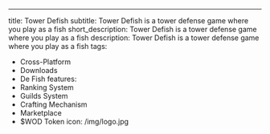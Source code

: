 ---
title: Tower Defish
subtitle: Tower Defish is a tower defense game where you play as a fish
short_description: Tower Defish is a tower defense game where you play as a fish
description: Tower Defish is a tower defense game where you play as a fish
tags:
  - Cross-Platform
  - Downloads
  - De Fish
features:
  - Ranking System
  - Guilds System
  - Crafting Mechanism
  - Marketplace
  - $WOD Token
icon: /img/logo.jpg